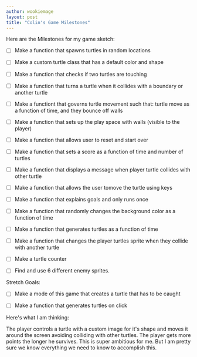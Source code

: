 ```yaml
---
author: wookiemage
layout: post
title: "Colin's Game Milestones"
---
```

Here are the Milestones for my game sketch:

- [ ] Make a function that spawns turtles in random locations

- [ ] Make a custom turtle class that has a default color and shape

- [ ] Make a function that checks if two turtles are touching

- [ ] Make a function that turns a turtle when it collides with a boundary or another turtle

- [ ] Make a functiont that governs turtle movement such that: turtle move as a function of time, and they bounce off walls

- [ ] Make a function that sets up the play space with walls (visible to the player)
 
- [ ] Make a function that allows user to reset and start over

- [ ] Make a function that sets a score as a function of time and number of turtles

- [ ] Make a function that displays a message when player turtle collides with other turtle

- [ ] Make a function that allows the user tomove the turtle using keys

- [ ] Make a function that explains goals and only runs once

- [ ] Make a function that randomly changes the background color as a function of time

- [ ] Make a function that generates turtles as a function of time

- [ ] Make a function that changes the player turtles sprite when they collide with another turtle

- [ ] Make a turtle counter

- [ ] Find and use 6 different enemy sprites.

Stretch Goals:

- [ ] Make a mode of this game that creates a turtle that has to be caught

- [ ] Make a function that generates turtles on click


Here's what I am thinking:

The player controls a turtle with a custom image for it's shape and moves it around the screen avoiding colliding with other turtles. The player gets more points the longer he survives.
This is super ambitious for me. But I am pretty sure we know everything we need to know to accomplish this.
